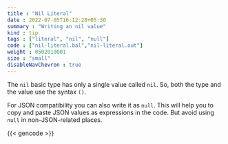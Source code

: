 ```yaml
---
title : "Nil Literal"
date : 2022-07-05T16:12:28+05:30
summary : "Writing an nil value"
kind : tip 
tags : ["literal", "nil", "null"] 
code : ["nil-literal.bal","nil-literal.out"] 
weight : 0502010001 
size : "small" 
disableNavChevron : true      
---
```


The `nil` basic type has only a single value called `nil`. So, both the type and the value use the syntax `()`.  

For JSON compatibility you can also write it as `null`. This will help you to copy and paste JSON values as expressions in the code. But avoid using `null` in non-JSON-related places.

{{< gencode >}}
